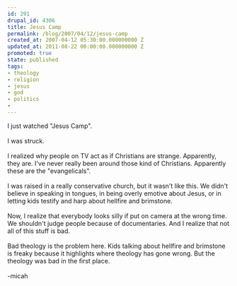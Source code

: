 ```yaml
---
id: 291
drupal_id: 4306
title: Jesus Camp
permalink: /blog/2007/04/12/jesus-camp
created_at: 2007-04-12 05:30:00.000000000 Z
updated_at: 2011-08-22 00:00:00.000000000 Z
promoted: true
state: published
tags:
- theology
- religion
- jesus
- god
- politics
- 
---
```

I just watched "Jesus Camp".<br /><br />I was struck.<br /><br />I realized why people on TV act as if Christians are strange. Apparently, they are. I've never really been around those kind of Christians. Apparently these are the "evangelicals".<br /><br />I was raised in a really conservative church, but it wasn't like this. We didn't believe in speaking in tongues, in being overly emotive about Jesus, or in letting kids testify and harp about hellfire and brimstone.<br /><br />Now, I realize that everybody looks silly if put on camera at the wrong time. We shouldn't judge people because of documentaries. And I realize that not all of this stuff is bad.<br /><br />Bad theology is the problem here. Kids talking about hellfire and brimstone is freaky because it highlights where theology has gone wrong. But the theology was bad in the first place.<br /><br />-micah
